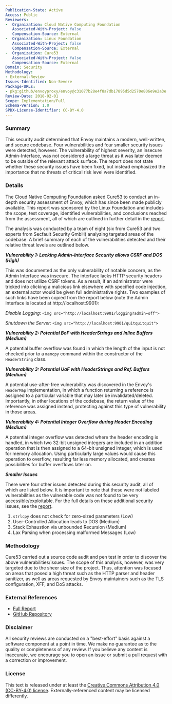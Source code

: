 ```yaml
---
Publication-State: Active
Access: Public
Reviewers:
-  Organization: Cloud Native Computing Foundation
   Associated-With-Project: false
   Compensation-Source: External
-  Organization: Linux Foundation
   Associated-With-Project: false
   Compensation-Source: External
-  Organization: Cure53
   Associated-With-Project: false
   Compensation-Source: External
Domain: Security
Methodology:
- External-Review
Issues-Identified: Non-Severe
Package-URLs:
- pkg:github/envoyproxy/envoy@c31077b28e4f8a7db17895d5d2570e806e9e2a3e
Review-Date: 2018-02-01
Scope: Implementation/Full
Schema-Version: 1.0
SPDX-License-Identifier: CC-BY-4.0
---
```


### Summary

This security audit determined that Envoy maintains a modern, well-written, and secure codebase. Four vulnerabilities and four smaller security issues were detected, however. The vulnerability of highest severity, an insecure Admin-Interface, was not considered a large threat as it was later deemed to be outside of the relevant attack surface. The report does not state whether these security issues have been fixed, but instead emphasized the importance that no threats of critical risk level were identified.

### Details

The Cloud Native Computing Foundation asked Cure53 to conduct an in-depth security assessment of Envoy, which has since been made publicly available. This report was sponsored by the Linux Foundation and includes the scope, test coverage, identified vulnerabilities, and conclusions reached from the assessment, all of which are outlined in further detail in the [report](https://github.com/envoyproxy/envoy/blob/main/docs/SECURITY_AUDIT.pdf).

The analysis was conducted by a team of eight (six from Cure53 and two experts from Secfault Security GmbH) analyzing targeted areas of the codebase. A brief summary of each of the vulnerabilities detected and their relative threat levels are outlined below.

***Vulnerability 1: Lacking Admin-Interface Security allows CSRF and DOS (High)***

This was documented as the only vulnerability of notable concern, as the Admin Interface was insecure. The interface lacks HTTP security headers and does not utilize CSRF tokens. As a result, if an administrator were tricked into clicking a malicious link elsewhere with specified code injection, an external actor would be given full administrative rights. Two examples of such links have been copied from the report below (note the Admin Interface is located at ht<span>tp://</span>localhost:9901):

*Disable Logging:*
`<img src="http://localhost:9901/logging?admin=off">`

*Shutdown the Server:*
`<img src="http://localhost:9901/quitquitquit">`

***Vulnerability 2: Potential BoF with HeaderStrings and Inline Buffers (Medium)***

A potential buffer overflow was found in which the length of the input is not checked prior to a `memcpy` command within the constructor of the `HeaderString` class.

***Vulnerability 3: Potential UaF with HeaderStrings and Ref. Buffers (Medium)***

A potential use-after-free vulnerability was discovered in the Envoy's `HeaderMap` implementation, in which a function returning a reference is assigned to a particular variable that may later be invalidated/deleted. Importantly, in other locations of the codebase, the return value of the reference was assigned instead, protecting against this type of vulnerability in those areas.

***Vulnerability 4: Potential Integer Overflow during Header Encoding (Medium)***

A potential integer overflow was detected where the header encoding is handled, in which two 32-bit unsigned integers are included in an addition operation that is then assigned to a 64-bit unsigned integer, which is used for memory allocation. Using particularly large values would cause this operation to overflow, resulting far less memory allocated, and creates possibilities for buffer overflows later on.

***Smaller Issues***

There were four other issues detected during this security audit, all of which are listed below. It is important to note that these were not labeled vulnerabilities as the vulnerable code was not found to be very accessible/exploitable. For the full details on these additional security issues, see the [report](https://github.com/envoyproxy/envoy/blob/main/docs/SECURITY_AUDIT.pdf).

1. `strlcpy` does not check for zero-sized parameters (Low)
2. User-Controlled Allocation leads to DOS (Medium)
3. Stack Exhaustion via unbounded Recursion (Medium)
4. Lax Parsing when processing malformed Messages (Low)

### Methodology

Cure53 carried out a source code audit and pen test in order to discover the above vulnerabilities/issues. The scope of this analysis, however, was very targeted due to the sheer size of the project. Thus, attention was focused on areas that posed a high threat such as the HTTP parser and header sanitizer, as well as areas requested by Envoy maintainers such as the TLS configuration, XFF, and DoS attacks.

### External References

* [Full Report](https://github.com/envoyproxy/envoy/blob/main/docs/SECURITY_AUDIT.pdf)
* [GitHub Repository](https://github.com/envoyproxy/envoy/tree/main)

### Disclaimer

All security reviews are conducted on a "best-effort" basis against a software
component at a point in time. We make no guarantee as to the quality or completeness
of any review. If you believe any content is inaccurate, we encourage you to open
an issue or submit a pull request with a correction or improvement.

### License

This text is released under at least the
[Creative Commons Attribution 4.0 (CC-BY-4.0) license](https://creativecommons.org/licenses/by/4.0/legalcode.txt).
Externally-referenced content may be licensed differently.
